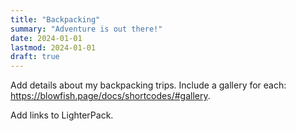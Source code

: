 ```yaml
---
title: "Backpacking"
summary: "Adventure is out there!"
date: 2024-01-01
lastmod: 2024-01-01
draft: true
---
```


Add details about my backpacking trips.
Include a gallery for each: <https://blowfish.page/docs/shortcodes/#gallery>.

Add links to LighterPack.
